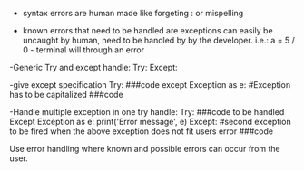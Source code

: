 - syntax errors are human made like forgeting : or mispelling

- known errors that need to be handled are exceptions
can easily be uncaught by human, need to be handled by by the developer.
i.e.: a = 5 / 0 - terminal will through an error 

-Generic Try and except handle:
Try:
Except:

-give except specification
Try:
###code
except Exception as e: #Exception has to be capitalized
###code 

-Handle multiple exception in one try handle:
Try:
###code to be handled
Except Exception as e:
print('Error message', e)
Except: #second exception to be fired when the above exception does not fit users error
###code

Use error handling where known and possible errors can occur from the user.
